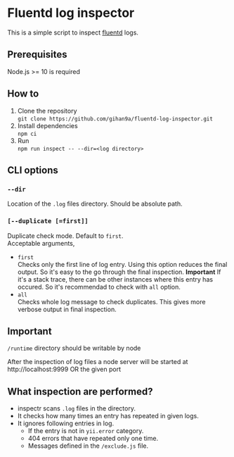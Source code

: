 # Fluentd log inspector
This is a simple script to inspect [fluentd](https://www.fluentd.org/) logs.

## Prerequisites
Node.js >= 10 is required

## How to
1. Clone the repository  
   `git clone https://github.com/gihan9a/fluentd-log-inspector.git`
2. Install dependencies  
   `npm ci`
3. Run  
   `npm run inspect -- --dir=<log directory>`

## CLI options
### `--dir`
Location of the `.log` files directory. Should be absolute path.

### `[--duplicate [=first]]`
Duplicate check mode. Default to `first`.  
Acceptable arguments,  
- `first`  
        Checks only the first line of log entry. Using this option reduces the final output. So it's easy to the go through the final inspection.
        **Important** If it's a stack trace, there can be other instances where this entry has occured. So it's recommendad to check with `all` option.
- `all`  
        Checks whole log message to check duplicates. This gives more verbose output in final inspection.

## Important
`/runtime` directory should be writable by node

After the inspection of log files a node server will be started at http://localhost:9999 OR the given port


## What inspection are performed?
- inspectr scans `.log` files in the directory.
- It checks how many times an entry has repeated in given logs.
- It ignores following entries in log.
    - If the entry is not in `yii.error` category.
    - 404 errors that have repeated only one time.
    - Messages defined in the `/exclude.js` file.

